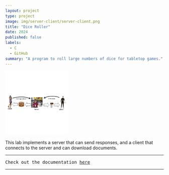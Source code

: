 ```yaml
---
layout: project
type: project
image: img/server-client/server-client.png
title: "Dice Roller"
date: 2024
published: false
labels:
  - C
  - GitHub
summary: "A program to roll large numbers of dice for tabletop games."
---
```


<img width="200" class="img-fluid" src="../img/server-client/server-client.png">

This lab implements a server that can send responses, and a client that connects to the server and can download documents.
<hr>


<pre>
Check out the documentation <a href="https://www2.hawaii.edu/~brewerj3/personal/Dice_Roller/">here</a>
</pre>

<hr>
